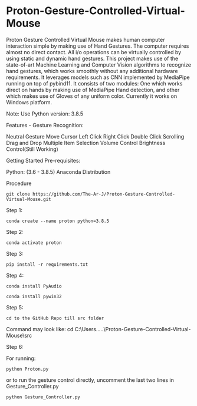 # Proton-Gesture-Controlled-Virtual-Mouse

Proton Gesture Controlled Virtual Mouse makes human computer interaction simple by making use of Hand Gestures. The computer requires almost no direct contact. All i/o operations can be virtually controlled by using static and dynamic hand gestures. This project makes use of the state-of-art Machine Learning and Computer Vision algorithms to recognize hand gestures, which works smoothly without any additional hardware requirements. It leverages models such as CNN implemented by MediaPipe running on top of pybind11. It consists of two modules: One which works direct on hands by making use of MediaPipe Hand detection, and other which makes use of Gloves of any uniform color. Currently it works on Windows platform.

Note: Use Python version: 3.8.5

Features - Gesture Recognition:

Neutral Gesture
Move Cursor
Left Click
Right Click
Double Click
Scrolling
Drag and Drop
Multiple Item Selection
Volume Control
Brightness Control(Still Working)

Getting Started
Pre-requisites:

Python: (3.6 - 3.8.5)
Anaconda Distribution

Procedure

    git clone https://github.com/The-Ar-J/Proton-Gesture-Controlled-Virtual-Mouse.git

Step 1:

    conda create --name proton python=3.8.5

Step 2:

    conda activate proton

Step 3:

    pip install -r requirements.txt

Step 4:

    conda install PyAudio

    conda install pywin32

Step 5:

    cd to the GitHub Repo till src folder

  Command may look like: cd C:\Users\.....\Proton-Gesture-Controlled-Virtual-Mouse\src

Step 6:

  For running:

    python Proton.py
    
  or
  to run the gesture control directly, uncomment the last two lines in Gesture_Controller.py

    python Gesture_Controller.py
